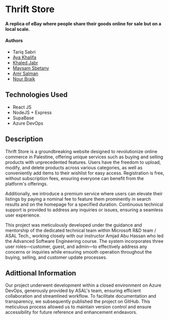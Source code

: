 # Thrift Store

#### A replica of eBay where people share their goods online for sale but on a local scale. 

#### Authors
* Tariq Sabri
* [Aya Khalifa](https://github.com/AyaKhalifa7)
* [Khaled Jabr](https://github.com/Khalid-J02)
* [Maysam Sbetany]()
* [Amr Salman](https://github.com/amrsalman)
* [Nour Braik](https://github.com/noor848)

## Technologies Used

* React JS
* NodeJS + Express
* SupaBase
* Azure DevOps

## Description


Thrift Store is a groundbreaking website designed to revolutionize online commerce in Palestine, offering unique services such as buying and selling products with unprecedented features. Users have the freedom to upload, modify, and delete products across various categories, as well as conveniently add items to their wishlist for easy access. Registration is free, without subscription fees, ensuring everyone can benefit from the platform's offerings.

Additionally, we introduce a premium service where users can elevate their listings by paying a nominal fee to feature them prominently in search results and on the homepage for a specified duration. Continuous technical support is provided to address any inquiries or issues, ensuring a seamless user experience.

This project was meticulously developed under the guidance and mentorship of the dedicated technical team within Microsoft R&D team / ASAL Tech., working closely with our instructor Amjad Abu Hassan who led the Advanced Software Engineering course. The system incorporates three user roles—customer, guest, and admin—to effectively address any concerns or inquiries while ensuring smooth operation throughout the buying, selling, and customer update processes.

## Adittional Information

Our project underwent development within a closed environment on Azure DevOps, generously provided by ASAL's team, ensuring efficient collaboration and streamlined workflow. To facilitate documentation and transparency, we subsequently published the project on GitHub. This meticulous process allowed us to maintain version control and ensure accessibility for future reference and enhancement endeavors.
